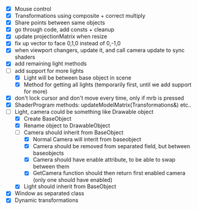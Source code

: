 - [x] Mouse control
- [x] Transformations using composite + correct multiply
- [x] Share points between same objects
- [x] go through code, add consts + cleanup
- [x] update projectionMatrix when resize
- [x] fix up vector to face 0,1,0 instead of 0,-1,0
- [x] when viewport changers, update it, and call camera update to sync shaders
- [x] add remaining light methods
- [ ] add support for more lights
  - [x] Light will be between base object in scene
  - [x] Method for getting all lights (temporarily first, until we add support for more)
- [x] don't lock cursor and don't move every time, only if mrb is pressed
- [x] ShaderProgram methods: updateModelMatrix(Transformations&) etc..
- [ ] Light, camera could be something like Drawable object
  - [x] Create BaseObject
  - [x] Rename object to DrawableObject
  - [ ] Camera should inherit from BaseObject
    - [x] Normal Camera will interit from baseobject
    - [x] Camera should be removed from separated field, but between baseobjects
    - [x] Camera should have enable attribute, to be able to swap between them
    - [x] GetCamera function should then return first enabled camera (only one should have enabled)
  - [x] Light should inherit from BaseObject
- [x] Window as separated class
- [x] Dynamic transformations
